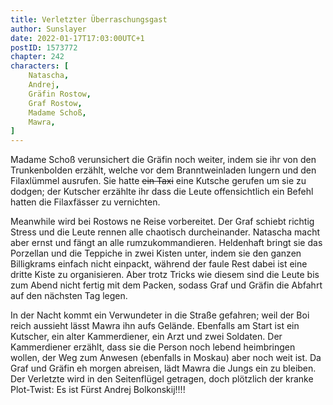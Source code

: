 ```yaml
---
title: Verletzter Überraschungsgast
author: Sunslayer
date: 2022-01-17T17:03:00UTC+1
postID: 1573772
chapter: 242
characters: [
    Natascha,
    Andrej,
    Gräfin Rostow,
    Graf Rostow,
    Madame Schoß,
    Mawra,
]
---
```

Madame Schoß verunsichert die Gräfin noch weiter, indem sie ihr von den Trunkenbolden erzählt, welche vor dem Branntweinladen lungern und den Filaxlümmel ausrufen. Sie hatte ~~ein Taxi~~ eine Kutsche gerufen um sie zu dodgen; der Kutscher erzählte ihr dass die Leute offensichtlich ein Befehl hatten die Filaxfässer zu vernichten.

Meanwhile wird bei Rostows ne Reise vorbereitet. Der Graf schiebt richtig Stress und die Leute rennen alle chaotisch durcheinander. Natascha macht aber ernst und fängt an alle rumzukommandieren.
Heldenhaft bringt sie das Porzellan und die Teppiche in zwei Kisten unter, indem sie den ganzen Billigkrams einfach nicht einpackt, während der faule Rest dabei ist eine dritte Kiste zu organisieren. Aber trotz Tricks wie diesem sind die Leute bis zum Abend nicht fertig mit dem Packen, sodass Graf und Gräfin die Abfahrt auf den nächsten Tag legen.

In der Nacht kommt ein Verwundeter in die Straße gefahren; weil der Boi reich aussieht lässt Mawra ihn aufs Gelände. Ebenfalls am Start ist ein Kutscher, ein alter Kammerdiener, ein Arzt und zwei Soldaten. Der Kammerdiener erzählt, dass sie die Person noch lebend heimbringen wollen, der Weg zum Anwesen (ebenfalls in Moskau) aber noch weit ist. Da Graf und Gräfin eh morgen abreisen, lädt Mawra die Jungs ein zu bleiben. Der Verletzte wird in den Seitenflügel getragen, doch plötzlich der kranke Plot-Twist: Es ist Fürst Andrej Bolkonskij!!!! 